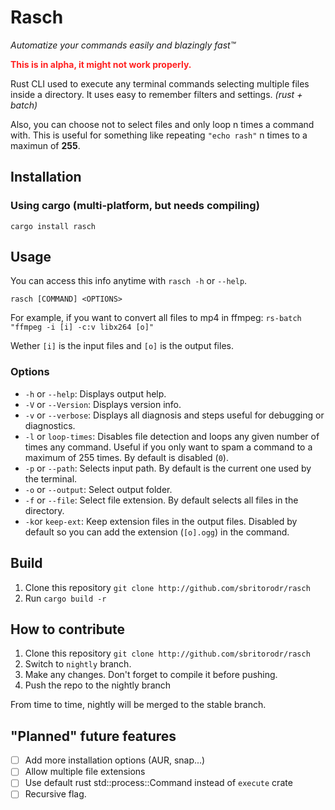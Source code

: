 # Rasch
*Automatize your commands easily and blazingly fast™️*

<b style="color:#f00d">This is in alpha, it might not work properly.</b>

Rust CLI used to execute any terminal commands selecting multiple files inside a directory. It uses easy to remember filters and settings. *(rust + batch)*

Also, you can choose not to select files and only loop n times a command with. This is
useful for something like repeating `"echo rash"` n times to a maximun of **255**.

## Installation
### Using cargo (multi-platform, but needs compiling)
`cargo install rasch`

## Usage
You can access this info anytime with `rasch -h` or `--help`.

`rasch [COMMAND] <OPTIONS>`

For example, if you want to convert all files to mp4 in ffmpeg:
`rs-batch "ffmpeg -i [i] -c:v libx264 [o]"`

Wether `[i]` is the input files and `[o]` is the output files.

### Options
- `-h` or `--help`: Displays output help.
- `-V` or `--Version`: Displays version info.
- `-v` or `--verbose`: Displays all diagnosis and steps useful for debugging or diagnostics.
- `-l` or `loop-times`: Disables file detection and loops any given number of times any command. Useful if you only want to spam a command to a maximum of 255 times. By default is disabled (`0`).
- `-p` or `--path`: Selects input path. By default is the current one used by the terminal.
- `-o` or `--output`: Select output folder.
- `-f` or `--file`: Select file extension. By default selects all files in the directory.
- `-k`or `keep-ext`: Keep extension files in the output files. Disabled by default so you can add the extension (`[o].ogg`) in the command.

## Build
1. Clone this repository `git clone http://github.com/sbritorodr/rasch`
2. Run `cargo build -r`

## How to contribute
1. Clone this repository `git clone http://github.com/sbritorodr/rasch`
2. Switch to `nightly` branch.
3. Make any changes. Don't forget to compile it before pushing.
4. Push the repo to the nightly branch

From time to time, nightly will be merged to the stable branch.

## "Planned" future features
- [ ] Add more installation options (AUR, snap...)
- [ ] Allow multiple file extensions
- [ ] Use default rust std::process::Command instead of `execute` crate
- [ ] Recursive flag.